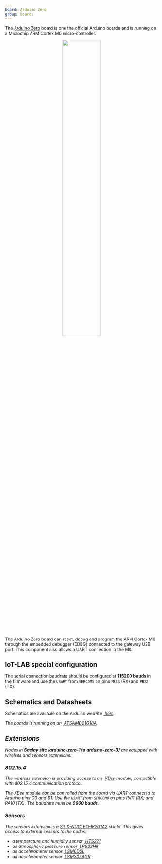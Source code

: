 ```yaml
---
board: Arduino Zero
group: boards
---
```


The [Arduino Zero](https://store.arduino.cc/arduino-zero) board is one the
official Arduino boards and is running on a Microchip ARM Cortex M0
micro-controller.

<div style="text-align:center">
<img src="{{ '/assets/images/docs/boards/arduino-zero/' | relative_url}}arduino-zero.jpg" style="width:50%;"/>
</div>

The Arduino Zero board can reset, debug and program the ARM Cortex M0 through the
embedded debugger (EDBG) connected to the gateway USB port. This component also
allows a UART connection to the M0.

## IoT-LAB special configuration

The serial connection baudrate should be configured at **115200 bauds** in the
firmware and use the `USART` from `SERCOM5` on pins `PB23` (RX) and `PB22` (TX).

## Schematics and Datasheets

Schematics are available on the Arduino website [<i class="far fa-file-pdf"/>&nbsp;here](https://www.arduino.cc/en/uploads/Main/ArduinoMKRZero-schematic.pdf).

The boards is running on an [<i class="far fa-file-pdf"/>&nbsp;ATSAMD21G18A](http://ww1.microchip.com/downloads/en/DeviceDoc/SAMD21-Family-DataSheet-DS40001882D.pdf).

## Extensions

Nodes in **Saclay site (arduino-zero-1 to arduino-zero-3)** are equipped with
wireless and sensors extensions:

### 802.15.4

The wireless extension is providing access to an
[<i class="far fa-file-pdf"/>&nbsp;XBee](https://www.digi.com/resources/documentation/digidocs/pdfs/90000982.pdf)
module, compatible with 802.15.4 communication protocol.

The XBee module can be controlled from the board via UART connected to Arduino
pins D0 and D1. Use the `USART` from `SERCOM0` on pins PA11 (RX) and PA10 (TX).
The baudrate must be **9600 bauds**.

### Sensors

The sensors extension is a
[ST X-NUCLEO-IKS01A2](https://www.st.com/en/ecosystems/x-nucleo-iks01a2.html)
shield.
This gives access to external sensors to the nodes:
  * a temperature and humidity sensor
    [<i class="far fa-file-pdf"/>&nbsp;HTS221](https://www.st.com/resource/en/datasheet/hts221.pdf)
  * an atmospheric pressure sensor
    [<i class="far fa-file-pdf"/>&nbsp;LPS22HB](https://www.st.com/resource/en/datasheet/dm00140895.pdf)
  * an accelerometer sensor
    [<i class="far fa-file-pdf"/>&nbsp;LSM6DSL](https://www.st.com/resource/en/datasheet/lsm6dsl.pdf)
  * an accelerometer sensor
    [<i class="far fa-file-pdf"/>&nbsp;LSM303AGR](https://www.st.com/resource/en/datasheet/lsm303agr.pdf)
